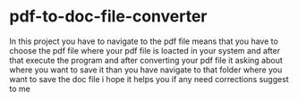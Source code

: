 # pdf-to-doc-file-converter
In this project you have to navigate to the pdf file means
that you have to choose the pdf file where your pdf file is loacted in your system
and after that execute the program and after converting your pdf file it asking about
where you want to save it than you have navigate to that folder where you want to save the doc file 
i hope it helps you if any need corrections suggest to me 
